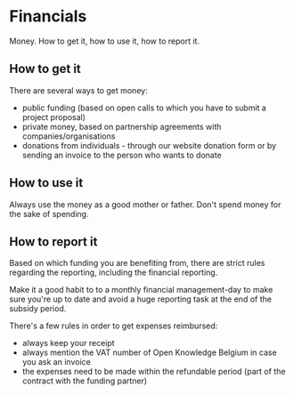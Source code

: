 # Financials

Money. How to get it, how to use it, how to report it.

## How to get it

There are several ways to get money:

- public funding \(based on open calls to which you have to submit a project proposal\)
- private money, based on partnership agreements with companies/organisations
- donations from individuals - through our website donation form or by sending an invoice to the person who wants to donate

## How to use it

Always use the money as a good mother or father. Don't spend money for the sake of spending.

## How to report it

Based on which funding you are benefiting from, there are strict rules regarding the reporting, including the financial reporting.

Make it a good habit to to a monthly financial management-day to make sure you're up to date and avoid a huge reporting task at the end of the subsidy period.

There's a few rules in order to get expenses reimbursed:

- always keep your receipt
- always mention the VAT number of Open Knowledge Belgium in case you ask an invoice
- the expenses need to be made within the refundable period \(part of the contract with the funding partner\)
